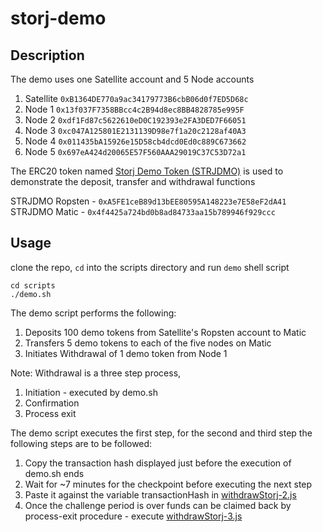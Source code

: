# storj-demo

## Description

The demo uses one Satellite account and 5 Node accounts

1. Satellite    `0xB1364DE770a9ac34179773B6cbB06d0f7ED5D68c`
2. Node 1   `0x13f037F7358BBcc4c2B94d8ec8BB4828785e995F`
3. Node 2   `0xdf1Fd87c5622610eD0C192393e2FA3DED7F66051`
4. Node 3   `0xc047A125801E2131139D98e7f1a20c2128af40A3`
5. Node 4   `0x011435bA15926e15D58cb4dcd0Ed0c889C673662`
6. Node 5   `0x697eA424d20065E57F560AAA29019C37C53D72a1`

The ERC20 token named [Storj Demo Token (STRJDMO)](/contracts/storj-demo-token.sol) is used to demonstrate the deposit, transfer and withdrawal functions

STRJDMO Ropsten - `0xA5FE1ceB89d13bEE80595A148223e7E58eF2dA41`
STRJDMO Matic - `0x4f4425a724bd0b8ad84733aa15b789946f929ccc` 


## Usage

clone the repo, `cd` into the scripts directory and run `demo` shell script

```
cd scripts
./demo.sh
```

The demo script performs the following:

1. Deposits 100 demo tokens from Satellite's Ropsten account to Matic
2. Transfers 5 demo tokens to each of the five nodes on Matic
3. Initiates Withdrawal of 1 demo token from Node 1 

Note: Withdrawal is a three step process,

1. Initiation - executed by demo.sh
2. Confirmation
3. Process exit

The demo script executes the first step, for the second and third step the following steps are to be followed:

1. Copy the transaction hash displayed just before the execution of demo.sh ends
2. Wait for ~7 minutes for the checkpoint before executing the next step
3. Paste it against the variable transactionHash in [withdrawStorj-2.js](/scripts/withdrawStorj-2.js)
4. Once the challenge period is over funds can be claimed back by process-exit procedure - execute [withdrawStorj-3.js](/scripts/withdrawStorj-3.js)
